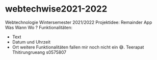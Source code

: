# webtechwise2021-2022
Webtechnologie Wintersemester 2021/2022
Projektidee: Remainder App
Was Wann Wo ?
Funktionalitäten:
- Text 
- Datum und Uhrzeit 
- Ort 
weitere Funktionalitäten fallen mir noch nicht ein 😅.
Teerapat Thitirungrueang s0575807
